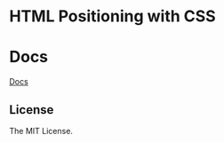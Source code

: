 # HTML Positioning with CSS

# Docs
[Docs](https://takuminakano.github.io/css-positioning/)

## License
The MIT License.
